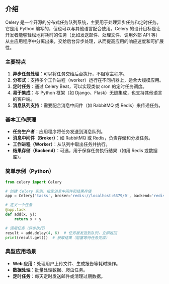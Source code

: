 ## 介绍

Celery 是一个开源的分布式任务队列系统，主要用于处理异步任务和定时任务。它是用 Python 编写的，但也可以与其他语言配合使用。Celery 的设计目标是让开发者能够轻松地将耗时的任务（比如发送邮件、处理文件、调用外部 API 等）从主应用程序中分离出来，交给后台异步处理，从而提高应用的响应速度和可扩展性。

### 主要特点
1. **异步任务处理**：可以将任务交给后台执行，不阻塞主程序。
2. **分布式**：支持多个工作进程（worker）运行在不同机器上，适合大规模应用。
3. **定时任务**：通过 Celery Beat，可以实现类似 cron 的定时任务调度。
4. **易于集成**：与 Python 框架（如 Django、Flask）无缝集成，也支持其他语言的客户端。
5. **消息队列支持**：需要配合消息中间件（如 RabbitMQ 或 Redis）来传递任务。

### 基本工作原理
+ **任务生产者**：应用程序将任务发送到消息队列。
+ **消息中间件（Broker）**：如 RabbitMQ 或 Redis，负责存储和分发任务。
+ **工作进程（Worker）**：从队列中取出任务并执行。
+ **结果存储（Backend）**：可选，用于保存任务执行结果（如用 Redis 或数据库）。

### 简单示例（Python）
```python
from celery import Celery

# 创建 Celery 实例，指定消息中间件和结果存储
app = Celery('tasks', broker='redis://localhost:6379/0', backend='redis://localhost:6379/0')

# 定义一个任务
@app.task
def add(x, y):
    return x + y

# 调用任务（异步执行）
result = add.delay(4, 6)  # 任务被发送到队列，立即返回
print(result.get())  # 获取结果（阻塞等待任务完成）
```

### 典型应用场景
+ **Web 应用**：处理用户上传文件、生成报告等耗时操作。
+ **数据处理**：批量处理数据、爬虫任务。
+ **定时任务**：每天定时发送邮件或清理过期数据。

